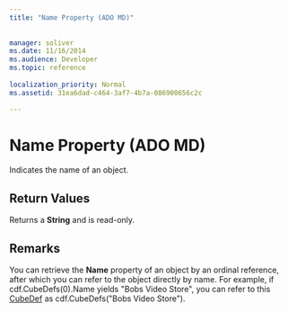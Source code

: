 ```yaml
---
title: "Name Property (ADO MD)"
 
 
manager: soliver
ms.date: 11/16/2014
ms.audience: Developer
ms.topic: reference
  
localization_priority: Normal
ms.assetid: 31ea6dad-c464-3af7-4b7a-086900656c2c

---
```


# Name Property (ADO MD)

Indicates the name of an object.
  
## Return Values

Returns a **String** and is read-only. 
  
## Remarks

You can retrieve the **Name** property of an object by an ordinal reference, after which you can refer to the object directly by name. For example, if cdf.CubeDefs(0).Name yields "Bobs Video Store", you can refer to this [CubeDef](cubedef-object-ado-md.md) as cdf.CubeDefs("Bobs Video Store"). 
  


